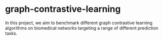 # graph-contrastive-learning
In this project, we aim to benchmark different graph contrastive learning algorithms on biomedical  networks targeting a range of different prediction tasks.
